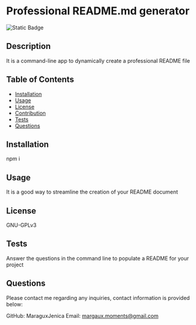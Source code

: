  # Professional README.md generator
  ![Static Badge](https://img.shields.io/badge/GNU-GPLv3-purple)

  ## Description
  
  It is a command-line app to dynamically create a professional README file

  ## Table of Contents
  
  - [Installation](#installation)
  - [Usage](#usage)
  - [License](#license)
  - [Contribution](#contribution)
  - [Tests](#tests)
  - [Questions](#questions)
  
  ## Installation
  
  npm i
  
  ## Usage
  
  It is a good way to streamline the creation of your README document
  
  ## License
  
GNU-GPLv3
  
  ## Tests

  Answer the questions in the command line to populate a README for your project

  ## Questions

  Please contact me regarding any inquiries, contact information is provided below:

  GitHub: MaraguxJenica
  Email: margaux.moments@gmail.com
  
